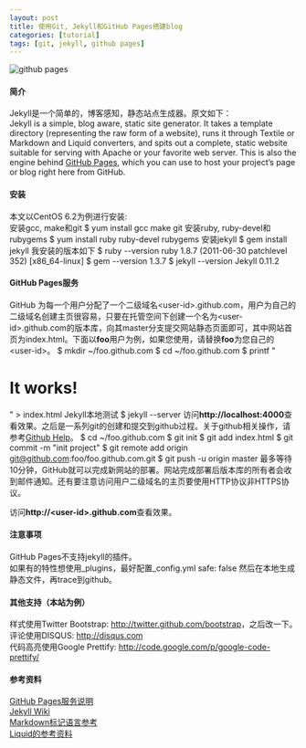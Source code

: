 ```yaml
---
layout: post
title: 使用Git, Jekyll和GitHub Pages搭建blog
categories: [tutorial]
tags: [git, jekyll, github pages]
---
```


![github pages][0]

#### 简介
Jekyll是一个简单的，博客感知，静态站点生成器。原文如下：  
Jekyll is a simple, blog aware, static site generator. It takes a template directory (representing the raw form of a website), runs it through Textile or Markdown and Liquid converters, and spits out a complete, static website suitable for serving with Apache or your favorite web server. This is also the engine behind [GitHub Pages][2], which you can use to host your project’s page or blog right here from GitHub.  

#### 安装
本文以CentOS 6.2为例进行安装:  
安装gcc, make和git
    $ yum install gcc make git
安装ruby, ruby-devel和rubygems
    $ yum install ruby ruby-devel rubygems
安装jekyll
    $ gem install jekyll
我安装的版本如下
    $ ruby --version
    ruby 1.8.7 (2011-06-30 patchlevel 352) [x86_64-linux]
    $ gem --version
    1.3.7
    $ jekyll --version
    Jekyll 0.11.2

#### GitHub Pages服务
GitHub 为每一个用户分配了一个二级域名&lt;user-id&gt;.github.com，用户为自己的二级域名创建主页很容易，只要在托管空间下创建一个名为&lt;user-id&gt;.github.com的版本库，向其master分支提交网站静态页面即可，其中网站首页为index.html。下面以**foo**用户为例，如果您使用，请替换**foo**为您自己的&lt;user-id&gt;。 
    $ mkdir ~/foo.github.com
    $ cd ~/foo.github.com
    $ printf "<h1>It works!</h1>" > index.html
Jekyll本地测试
    $ jekyll --server
访问**http://localhost:4000**查看效果。之后是一系列git的创建和提交到github过程。关于github相关操作，请参考[Github Help][8]。
    $ cd ~/foo.github.com
    $ git init
    $ git add index.html
    $ git commit -m "init project"
    $ git remote add origin git@github.com:foo/foo.github.com.git
    $ git push -u origin master
最多等待10分钟，GitHub就可以完成新网站的部署。网站完成部署后版本库的所有者会收到邮件通知。还有要注意访问用户二级域名的主页要使用HTTP协议非HTTPS协议。  

访问**http://&lt;user-id&gt;.github.com**查看效果。

#### 注意事项
GitHub Pages不支持jekyll的插件。  
如果有的特性想使用\_plugins，最好配置\_config.yml
    safe: false
然后在本地生成静态文件，再trace到github。

#### 其他支持（本站为例）
样式使用Twitter Bootstrap: <http://twitter.github.com/bootstrap>，之后改一下。  
评论使用DISQUS: <http://disqus.com>  
代码高亮使用Google Prettify: <http://code.google.com/p/google-code-prettify/>  

#### 参考资料
[GitHub Pages服务说明][2]  
[Jekyll Wiki][3]  
[Markdown标记语言参考][4]  
[Liquid的参考资料][7]

[0]: http://farm8.staticflickr.com/7064/7041398969_5d126230c9_m.jpg "github pages"
[1]: http://git-scm.com
[2]: http://pages.github.com
[3]: https://github.com/mojombo/jekyll
[4]: http://daringfireball.net/projects/markdown/
[5]: http://disqus.com
[6]: https://github.com/plusjade/jekyll-bootstrap
[7]: https://github.com/Shopify/liquid/wiki/Liquid-for-Designers
[8]: http://help.github.com
